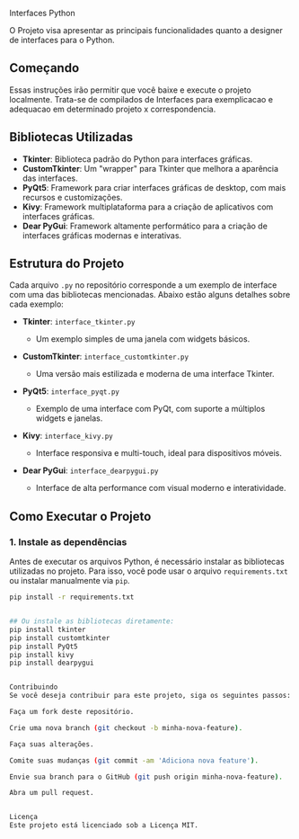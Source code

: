 Interfaces Python

O Projeto visa apresentar as principais funcionalidades quanto a designer de interfaces para o Python.

## Começando

Essas instruções irão permitir que você baixe e execute o projeto localmente.
Trata-se de compilados de Interfaces para exemplicacao e adequacao em determinado projeto x correspondencia.

## Bibliotecas Utilizadas

- **Tkinter**: Biblioteca padrão do Python para interfaces gráficas.
- **CustomTkinter**: Um "wrapper" para Tkinter que melhora a aparência das interfaces.
- **PyQt5**: Framework para criar interfaces gráficas de desktop, com mais recursos e customizações.
- **Kivy**: Framework multiplataforma para a criação de aplicativos com interfaces gráficas.
- **Dear PyGui**: Framework altamente performático para a criação de interfaces gráficas modernas e interativas.

## Estrutura do Projeto

Cada arquivo `.py` no repositório corresponde a um exemplo de interface com uma das bibliotecas mencionadas. Abaixo estão alguns detalhes sobre cada exemplo:

- **Tkinter**: `interface_tkinter.py`
  - Um exemplo simples de uma janela com widgets básicos.
  
- **CustomTkinter**: `interface_customtkinter.py`
  - Uma versão mais estilizada e moderna de uma interface Tkinter.
  
- **PyQt5**: `interface_pyqt.py`
  - Exemplo de uma interface com PyQt, com suporte a múltiplos widgets e janelas.
  
- **Kivy**: `interface_kivy.py`
  - Interface responsiva e multi-touch, ideal para dispositivos móveis.
  
- **Dear PyGui**: `interface_dearpygui.py`
  - Interface de alta performance com visual moderno e interatividade.

## Como Executar o Projeto

### 1. Instale as dependências

Antes de executar os arquivos Python, é necessário instalar as bibliotecas utilizadas no projeto. Para isso, você pode usar o arquivo `requirements.txt` ou instalar manualmente via `pip`.

```bash
pip install -r requirements.txt


## Ou instale as bibliotecas diretamente:
pip install tkinter
pip install customtkinter
pip install PyQt5
pip install kivy
pip install dearpygui


Contribuindo
Se você deseja contribuir para este projeto, siga os seguintes passos:

Faça um fork deste repositório.

Crie uma nova branch (git checkout -b minha-nova-feature).

Faça suas alterações.

Comite suas mudanças (git commit -am 'Adiciona nova feature').

Envie sua branch para o GitHub (git push origin minha-nova-feature).

Abra um pull request.


Licença
Este projeto está licenciado sob a Licença MIT.